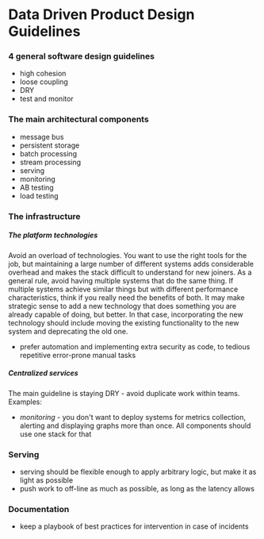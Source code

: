 # Data Driven Product Design Guidelines

### 4 general software design guidelines 
- high cohesion
- loose coupling
- DRY
- test and monitor

### The main architectural components
- message bus
- persistent storage
- batch processing
- stream processing
- serving
- monitoring
- AB testing
- load testing

### The infrastructure
##### The platform technologies
Avoid an overload of technologies. You want to use the right tools for the job, but maintaining a large number of different systems adds considerable overhead and makes the stack difficult to understand for new joiners.
As a general rule, avoid having multiple systems that do the same thing. If multiple systems achieve similar things but with different performance characteristics, think if you really need the benefits of both.
It may make strategic sense to add a new technology that does something you are already capable of doing, but better. In that case, incorporating the new technology should include moving the existing functionality to the new system and deprecating the old one.

- prefer automation and implementing extra security as code, to tedious repetitive error-prone manual tasks

##### Centralized services
The main guideline is staying DRY - avoid duplicate work within teams. Examples:
- *monitoring* - you don't want to deploy systems for metrics collection, alerting and displaying graphs more than once. All components should use one stack for that

### Serving
- serving should be flexible enough to apply arbitrary logic, but make it as light as possible
- push work to off-line as much as possible, as long as the latency allows 

### Documentation
- keep a playbook of best practices for intervention in case of incidents
